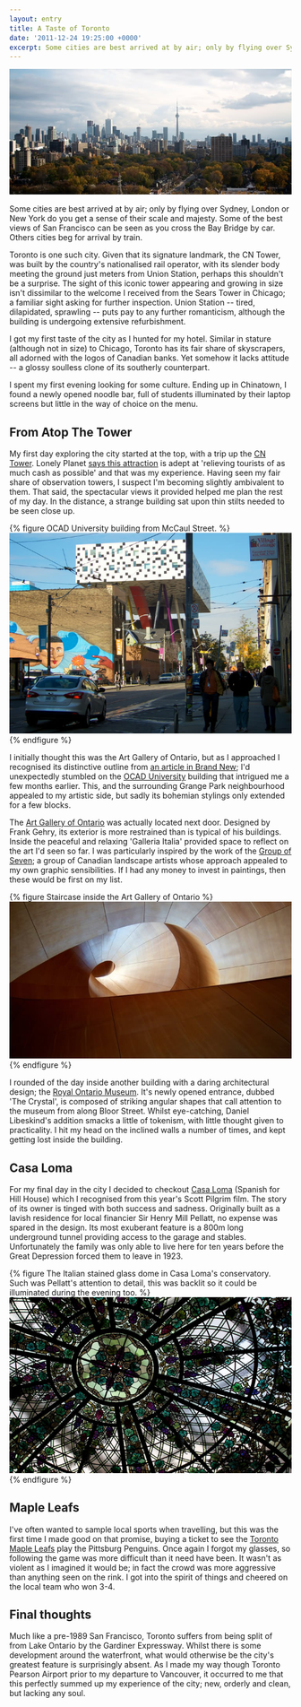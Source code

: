 ```yaml
---
layout: entry
title: A Taste of Toronto
date: '2011-12-24 19:25:00 +0000'
excerpt: Some cities are best arrived at by air; only by flying over Sydney, London or New York do you get a sense of their scale and majesty. San Francisco is best approached by car, with some of the best views of that city seen as you cross the Bay Bridge. Others are best suited to arrival by train. Toronto is one such city.
---
```

![Toronto](/assets/images/2011/12/toronto.jpg)

Some cities are best arrived at by air; only by flying over Sydney, London or New York do you get a sense of their scale and majesty. Some of the best views of San Francisco can be seen as you cross the Bay Bridge by car. Others cities beg for arrival by train.

Toronto is one such city. Given that its signature landmark, the CN Tower, was built by the country's nationalised rail operator, with its slender body meeting the ground just meters from Union Station, perhaps this shouldn't be a surprise. The sight of this iconic tower appearing and growing in size isn't dissimilar to the welcome I received from the Sears Tower in Chicago; a familiar sight asking for further inspection. Union Station -- tired, dilapidated, sprawling -- puts pay to any further romanticism, although the building is undergoing extensive refurbishment.

I got my first taste of the city as I hunted for my hotel. Similar in stature (although not in size) to Chicago, Toronto has its fair share of skyscrapers, all adorned with the logos of Canadian banks. Yet somehow it lacks attitude -- a glossy soulless clone of its southerly counterpart.

I spent my first evening looking for some culture. Ending up in Chinatown, I found a newly opened noodle bar, full of students illuminated by their laptop screens but little in the way of choice on the menu.

## From Atop The Tower
My first day exploring the city started at the top, with a trip up the [CN Tower][1]. Lonely Planet [says this attraction][2] is adept at 'relieving tourists of as much cash as possible' and that was my experience. Having seen my fair share of observation towers, I suspect I'm becoming slightly ambivalent to them. That said, the spectacular views it provided helped me plan the rest of my day. In the distance, a strange building sat upon thin stilts needed to be seen close up.

{% figure OCAD University building from McCaul Street. %}
![](/assets/images/2011/12/toronto_ocad.jpg)
{% endfigure %}

I initially thought this was the Art Gallery of Ontario, but as I approached I recognised its distinctive outline from [an article in Brand New][3]; I'd unexpectedly stumbled on the [OCAD University][4] building that intrigued me a few months earlier. This, and the surrounding Grange Park neighbourhood appealed to my artistic side, but sadly its bohemian stylings only extended for a few blocks.

The [Art Gallery of Ontario][5] was actually located next door. Designed by Frank Gehry, its exterior is more restrained than is typical of his buildings. Inside the peaceful and relaxing 'Galleria Italia' provided space to reflect on the art I'd seen so far. I was particularly inspired by the work of the [Group of Seven][6]; a group of Canadian landscape artists whose approach appealed to my own graphic sensibilities. If I had any money to invest in paintings, then these would be first on my list.

{% figure Staircase inside the Art Gallery of Ontario %}
![](/assets/images/2011/12/toronto_ago.jpg)
{% endfigure %}

I rounded of the day inside another building with a daring architectural design; the [Royal Ontario Museum][7]. It's newly opened entrance, dubbed 'The Crystal', is composed of striking angular shapes that call attention to the museum from along Bloor Street. Whilst eye-catching, Daniel Libeskind's addition smacks a little of tokenism, with little thought given to practicality. I hit my head on the inclined walls a number of times, and kept getting lost inside the building.

## Casa Loma
For my final day in the city I decided to checkout [Casa Loma][8] (Spanish for Hill House) which I recognised from this year's Scott Pilgrim film. The story of its owner is tinged with both success and sadness. Originally built as a lavish residence for local financier Sir Henry Mill Pellatt, no expense was spared in the design. Its most exuberant feature is a 800m long underground tunnel providing access to the garage and stables. Unfortunately the family was only able to live here for ten years before the Great Depression forced them to leave in 1923.

{% figure The Italian stained glass dome in Casa Loma's conservatory. Such was Pellatt's attention to detail, this was backlit so it could be illuminated during the evening too. %}
![](/assets/images/2011/12/toronto_casaloma.jpg)
{% endfigure %}

## Maple Leafs
I've often wanted to sample local sports when travelling, but this was the first time I made good on that promise, buying a ticket to see the [Toronto Maple Leafs][9] play the Pittsburg Penguins. Once again I forgot my glasses, so following the game was more difficult than it need have been. It wasn't as violent as I imagined it would be; in fact the crowd was more aggressive than anything seen on the rink. I got into the spirit of things and cheered on the local team who won 3-4.

## Final thoughts
Much like a pre-1989 San Francisco, Toronto suffers from being split of from Lake Ontario by the Gardiner Expressway. Whilst there is some development around the waterfront, what would otherwise be the city's greatest feature is surprisingly absent. As I made my way though Toronto Pearson Airport prior to my departure to Vancouver, it occurred to me that this perfectly summed up my experience of the city; new, orderly and clean, but lacking any soul.

[1]: http://en.wikipedia.org/wiki/CN_Tower
[2]: http://lonelyplanet.com/canada/toronto/sights/notable-building/cn-tower
[3]: http://underconsideration.com/brandnew/archives/ocad_u_all_new.php
[4]: http://www.ocadu.ca/
[5]: http://en.wikipedia.org/wiki/Art_Gallery_of_Ontario
[6]: http://en.wikipedia.org/wiki/Group_of_Seven_(artists)
[7]: http://en.wikipedia.org/wiki/Royal_Ontario_Museum
[8]: http://en.wikipedia.org/wiki/Casa_Loma
[9]: http://en.wikipedia.org/wiki/Toronto_Maple_Leafs